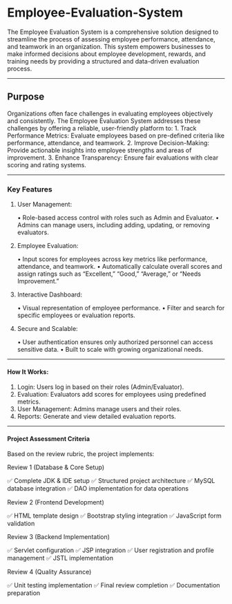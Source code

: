 # Employee-Evaluation-System
The Employee Evaluation System is a comprehensive solution designed to streamline the process of assessing employee performance, attendance, and teamwork in an organization. This system empowers businesses to make informed decisions about employee development, rewards, and training needs by providing a structured and data-driven evaluation process.

*** 
## Purpose

Organizations often face challenges in evaluating employees objectively and consistently. The Employee Evaluation System addresses these challenges by offering a reliable, user-friendly platform to:
	1.	Track Performance Metrics: Evaluate employees based on pre-defined criteria like performance, attendance, and teamwork.
	2.	Improve Decision-Making: Provide actionable insights into employee strengths and areas of improvement.
	3.	Enhance Transparency: Ensure fair evaluations with clear scoring and rating systems.

***
### Key Features
	
 1.	User Management:
    
	•	Role-based access control with roles such as Admin and Evaluator.
	•	Admins can manage users, including adding, updating, or removing evaluators.

 2.	Employee Evaluation:

	•	Input scores for employees across key metrics like performance, attendance, and teamwork.
	•	Automatically calculate overall scores and assign ratings such as “Excellent,” “Good,” “Average,” or “Needs Improvement.”
 
 3.	Interactive Dashboard:
    
	•	Visual representation of employee performance.
	•	Filter and search for specific employees or evaluation reports.

 4.	Secure and Scalable:
    
	•	User authentication ensures only authorized personnel can access sensitive data.
	•	Built to scale with growing organizational needs.

***
#### How It Works:
	
1.	Login: Users log in based on their roles (Admin/Evaluator).
2.	Evaluation: Evaluators add scores for employees using predefined metrics.
3.	User Management: Admins manage users and their roles.
4.	Reports: Generate and view detailed evaluation reports.

***

#### Project Assessment Criteria

Based on the review rubric, the project implements:

Review 1 (Database & Core Setup)

✅ Complete JDK & IDE setup
✅ Structured project architecture
✅ MySQL database integration
✅ DAO implementation for data operations


Review 2 (Frontend Development)

✅ HTML template design
✅ Bootstrap styling integration
✅ JavaScript form validation

Review 3 (Backend Implementation)

✅ Servlet configuration
✅ JSP integration
✅ User registration and profile management
✅ JSTL implementation


Review 4 (Quality Assurance)

✅ Unit testing implementation
✅ Final review completion
✅ Documentation preparation
